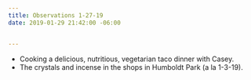 ```yaml
---
title: Observations 1-27-19
date: 2019-01-29 21:42:00 -06:00


---
```


- Cooking a delicious, nutritious, vegetarian taco dinner with Casey.
- The crystals and incense in the shops in Humboldt Park (a la 1-3-19).